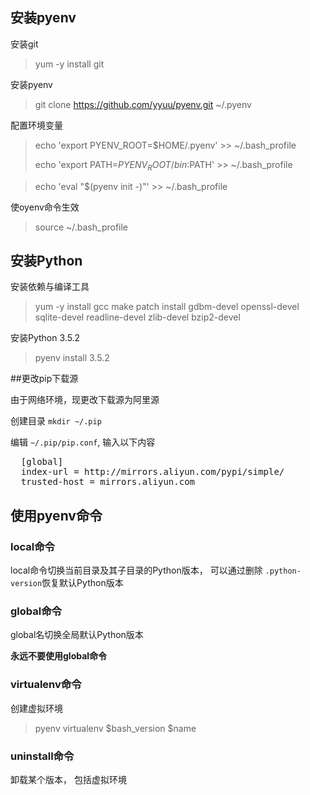 ## 安装pyenv

安装git

>yum -y install git


安装pyenv
>git clone https://github.com/yyuu/pyenv.git ~/.pyenv

配置环境变量
>echo 'export PYENV_ROOT=$HOME/.pyenv' >> ~/.bash\_profile
>
>echo 'export PATH=$PYENV_ROOT/bin:$PATH' >> ~/.bash\_profile

>echo 'eval "$(pyenv init -)"' >> ~/.bash_profile

使oyenv命令生效
>source ~/.bash_profile

## 安装Python

安装依赖与编译工具
>yum -y install gcc make patch install gdbm-devel openssl-devel sqlite-devel readline-devel zlib-devel bzip2-devel


安装Python 3.5.2

>pyenv install 3.5.2


##更改pip下载源

由于网络环境，现更改下载源为阿里源

创建目录 `mkdir ~/.pip`

编辑 `~/.pip/pip.conf`, 输入以下内容
<pre>
  [global]
  index-url = http://mirrors.aliyun.com/pypi/simple/
  trusted-host = mirrors.aliyun.com
</pre>

## 使用pyenv命令

### local命令
local命令切换当前目录及其子目录的Python版本， 可以通过删除 `.python-version`恢复默认Python版本

### global命令
global名切换全局默认Python版本

**永远不要使用global命令**

### virtualenv命令
创建虚拟环境

>pyenv virtualenv $bash_version $name

### uninstall命令
卸载某个版本， 包括虚拟环境
